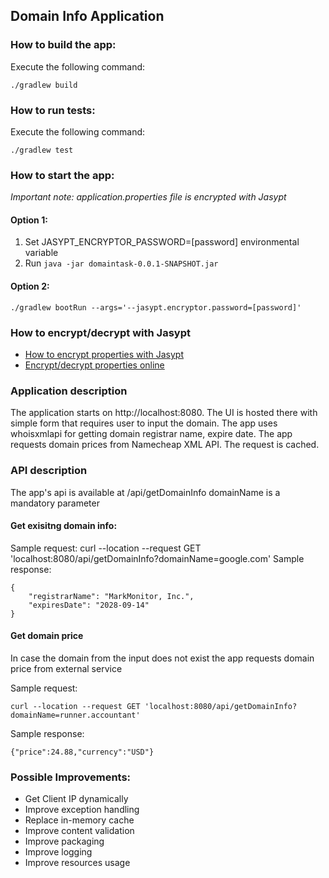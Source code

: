 ## Domain Info Application

### How to build the app:

Execute the following command:
<pre><code>./gradlew build
</code></pre>

### How to run tests:

Execute the following command:
<pre><code>./gradlew test
</code></pre>


### How to start the app:

<i>Important note: application.properties file is encrypted with Jasypt</i>

#### Option 1:

1. Set JASYPT_ENCRYPTOR_PASSWORD=[password] environmental variable
2. Run <code>java -jar domaintask-0.0.1-SNAPSHOT.jar</code>

#### Option 2:

<pre><code>./gradlew bootRun --args='--jasypt.encryptor.password=[password]'</code></pre>

### How to encrypt/decrypt with Jasypt

* [How to encrypt properties with Jasypt](https://stackoverflow.com/a/37424296)
* [Encrypt/decrypt properties online](https://www.devglan.com/online-tools/jasypt-online-encryption-decryption)

### Application description

The application starts on http://localhost:8080. The UI is hosted there with simple form that requires user to input the
domain. The app uses whoisxmlapi for getting domain registrar name, expire date. The app requests domain prices from
Namecheap XML API. The request is cached.

### API description

The app's api is available at /api/getDomainInfo domainName is a mandatory parameter

#### Get exisitng domain info:

Sample request:
curl --location --request GET 'localhost:8080/api/getDomainInfo?domainName=google.com'</code></pre>
Sample response:
<pre><code>{
    "registrarName": "MarkMonitor, Inc.",
    "expiresDate": "2028-09-14"
}</code></pre>

#### Get domain price

In case the domain from the input does not exist the app requests domain price from external service

Sample request:
<pre><code>curl --location --request GET 'localhost:8080/api/getDomainInfo?domainName=runner.accountant'</code></pre>

Sample response:
<pre><code>{"price":24.88,"currency":"USD"}</code></pre>

### Possible Improvements:

* Get Client IP dynamically
* Improve exception handling
* Replace in-memory cache
* Improve content validation
* Improve packaging
* Improve logging
* Improve resources usage
